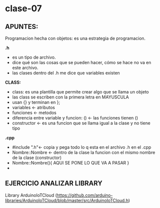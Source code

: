 # clase-07

## APUNTES:

 Programacion hecha con objetos: es una estrategia de programacion.

**.h**

 * es un tipo de archivo.
 * dice qué son las cosas que se pueden hacer, cómo se hace no va en este archivo.
 * las clases dentro del .h me dice que variables existen

**CLASS:**

* class: es una plantilla que permite crear algo que se llama un objeto
* las class se escriben con la primera letra en MAYUSCULA
* usan {} y terminan en };
* variables <- atributos
* funciones <- metodos
* diferencia entre variable y funcion: () <- las funciones tienen ()
* constructor <- es una funcion que se llama igual a la clase y no tiene tipo

**.cpp**

* #include ".h"<- copia y pega todo lo q esta en el archivo .h en el .cpp
* Nombre::Nombre <- dentro de la clase la funcion con el mismo nombre de la clase (constructor)
* Nombre::Nombre(){ AQUI SE PONE LO QUE VA A PASAR }
* 

## EJERCICIO ANALIZAR LIBRARY

Library ArduinoIoTCloud (https://github.com/arduino-libraries/ArduinoIoTCloud/blob/master/src/ArduinoIoTCloud.h)


